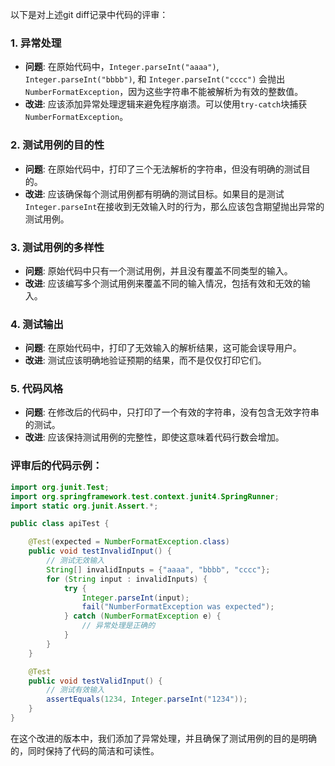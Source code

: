 以下是对上述git diff记录中代码的评审：

### 1. 异常处理
- **问题**: 在原始代码中，`Integer.parseInt("aaaa")`, `Integer.parseInt("bbbb")`, 和 `Integer.parseInt("cccc")` 会抛出 `NumberFormatException`，因为这些字符串不能被解析为有效的整数值。
- **改进**: 应该添加异常处理逻辑来避免程序崩溃。可以使用`try-catch`块捕获`NumberFormatException`。

### 2. 测试用例的目的性
- **问题**: 在原始代码中，打印了三个无法解析的字符串，但没有明确的测试目的。
- **改进**: 应该确保每个测试用例都有明确的测试目标。如果目的是测试`Integer.parseInt`在接收到无效输入时的行为，那么应该包含期望抛出异常的测试用例。

### 3. 测试用例的多样性
- **问题**: 原始代码中只有一个测试用例，并且没有覆盖不同类型的输入。
- **改进**: 应该编写多个测试用例来覆盖不同的输入情况，包括有效和无效的输入。

### 4. 测试输出
- **问题**: 在原始代码中，打印了无效输入的解析结果，这可能会误导用户。
- **改进**: 测试应该明确地验证预期的结果，而不是仅仅打印它们。

### 5. 代码风格
- **问题**: 在修改后的代码中，只打印了一个有效的字符串，没有包含无效字符串的测试。
- **改进**: 应该保持测试用例的完整性，即使这意味着代码行数会增加。

### 评审后的代码示例：

```java
import org.junit.Test;
import org.springframework.test.context.junit4.SpringRunner;
import static org.junit.Assert.*;

public class apiTest {

    @Test(expected = NumberFormatException.class)
    public void testInvalidInput() {
        // 测试无效输入
        String[] invalidInputs = {"aaaa", "bbbb", "cccc"};
        for (String input : invalidInputs) {
            try {
                Integer.parseInt(input);
                fail("NumberFormatException was expected");
            } catch (NumberFormatException e) {
                // 异常处理是正确的
            }
        }
    }

    @Test
    public void testValidInput() {
        // 测试有效输入
        assertEquals(1234, Integer.parseInt("1234"));
    }
}
```

在这个改进的版本中，我们添加了异常处理，并且确保了测试用例的目的是明确的，同时保持了代码的简洁和可读性。